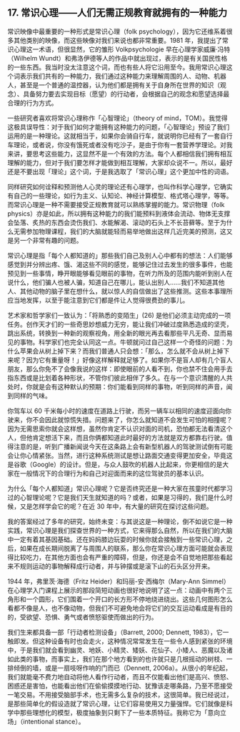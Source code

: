 ## 17. 常识心理——人们无需正规教育就拥有的一种能力

常识映像中最重要的一种形式是常识心理（folk psychology），因为它还维系着很多其他类别的映像，而这些映像对我们来说也都非常重要。1981 年，我提出了常识心理这一术语，但很显然，它的雏形 Volkpsychologie 早在心理学家威廉·冯特（Wilhelm Wundt）和弗洛伊德等人的作品中就出现过，表示的是有关国民性格的一些东西。我当时没太注意这个词，而也有些人将它沿用至今。我用常识心理这个词表示我们共有的一种能力，我们通过这种能力来理解周围的人、动物、机器人，甚至是一个普通的温控器，认为他们都是拥有关于自身所在世界的知识（观念）、具备努力要去实现目标（愿望）的行动者，会根据自己的观念和愿望选择最合理的行为方式。

一些研究者喜欢将常识心理称作「心智理论」（theory of mind，TOM）。我觉得这极具误导性：对于我们如何才能拥有这种能力的问题，「心智理论」预设了我们运用的是一种理论。这就相当于，如果你会骑自行车，就说明你已经有了一套自行车理论，或者说，你没有饿死或者没有吃沙子，是由于你有一套营养学理论。对我来讲，要思考这些能力，这显然不是一个有效的方法。每个人都相信我们拥有相互理解的能力，但对于我们要怎样才能做到相互理解，大家却众说不一。所以，最好还是不要出现「理论」这个词，于是我选取了「常识心理」这个更加中性的词语。

同样研究如何诠释和预测他人心灵的理论还有心理学，也叫作科学心理学，它确实有自己的一些理论，如行为主义、认知论、神经计算模型、格式塔心理学，等等。而常识心理是一种不需要接受正规教育就可以熟练掌握的能力。常识物理（folk physics）亦是如此，所以拥有这种能力的我们能预料到液体会流动、物体无支撑会坠落、炙热的东西会烫伤我们、水能解渴、滚动的石头上不长苔藓等。至于为什么无需参加物理课程，我们的大脑就能轻而易举地做出这样几近完美的预测，这又是另一个非常有趣的问题。

常识心理是指「每个人都知道的」那些我们自己及别人心中都有的想法：人们能够感觉到并分辨出疼、饿、渴这些不同的感觉，能够记住过去发生的很多事件，也能预见到一些事情，睁开眼能够看见眼前的事物，在听力所及的范围内能听到别人在说什么，他们骗人也被人骗，知道自己在哪儿，能认出别人……我们不知道其他人、其他动物的脑子里在想什么，就以惊人的自信做出了这些推测。这些本事理所应当地发挥，以至于能注意到它们都是件让人觉得很费劲的事儿。

艺术家和哲学家们一致认为：「将熟悉的变陌生」(26) 是他们必须主动完成的一项任务。创作天才们的一些奇思妙想威力无穷，能让我们冲破过度熟悉造成的坚壳，跳出系统，转换到一种新的观察视角，用全新的眼光再去看那些平凡无奇、显而易见的事物。科学家们也完全认同这一点。牛顿就问过自己这样一个奇怪的问题：为什么苹果会从树上掉下来？而我们普通人只会想：「那么，怎么就不会从树上掉下来呢？因为它有重量呀！」好像这样解释就足够了。如果你不是盲人却有几个盲人朋友，那么你免不了会像我说的这样：即使眼前的人看不到，你也禁不住会用手去指东西或是比划着各种形状，不管你们彼此相伴了多久。在与一个意识清醒的人共处时，你就是会有这种默认的预期：你们能看到同样的事物，听到同样的声音，闻到同样的气味。

你驾车以 60 千米每小时的速度在道路上行驶，而另一辆车以相同的速度迎面向你驶来，你不会因此就惊慌失措。问题来了，你怎么就知道不会发生可怕的相撞呢？因为无需思索你就会这样想，虽然你肯定不认识对面的司机，恐怕都无法看清这个人，但他肯定想活下来，而且你俩都知道此时最好的方法就是双方都靠右行驶。值得注意的是，听到广播新闻说今天在这条路上会有新型机器人的驾驶测试倒有可能会让你心情紧张。当然，进行这种系统测试是想让路面交通变得更加安全，毕竟这是谷歌（Google）的设计。但是，与众人鼓吹的机器人比起来，你更相信的是大家在一般情况下的合理行为和自己对迎面而来的这位驾驶员的基本认识。

为什么「每个人都知道」常识心理呢？它是否终究还是一种大家在孩童时代都学习过的心智理论呢？它是我们天生就知道的吗？或者，如果是习得的，我们是什么时候，又是怎样学会它的呢？在近 30 年中，有大量的研究在探讨这些问题。

我的答案经过了多年的研究，始终未变：与其说这是一种理论，倒不如说它是一种实践，常识心理是我们探查世界的一种方式，它来得那么自然，所以在我们的大脑中一定有着其基因基础。还在妈妈膝边玩耍的时候你就会接触到一些常识心理，之后，如果在成长期间脱离了与周围人的联系，那么你在常识心理方面可能就会表现得比较吃力，在其他方面也会有严重的障碍，但是，你还是会不自觉地把那些看起来不规则运动的事物解释成行动者，并与钟摆或是滚下山的石头区分开来。

1944 年，弗里茨·海德（Fritz Heider）和玛丽-安·西梅尔（Mary-Ann Simmel）在心理学入门课程上展示的那段简短动画也很好地说明了这一点：动画中有两个三角形和一个圆形，它们围着一个开口的长方形不停地绕进绕出。这些几何图形怎么看都不像是人，也不像动物，但我们不可避免地会将它们的交互运动看成是有目的的，受欲望、恐惧、勇气或者愤怒驱使而做出的行为。

我们生来都具备一部「行动者检测设备」（Barrett, 2000; Dennett, 1983），它一触即发。但这种设备有时也会走火，这种情况常常发生在一些令人感到紧张的环境中，于是我们就会看到幽灵、地妖、小精灵、矮妖、花仙子、小矮人、恶魔以及诸如此类的事物，而事实上，我们在那个地方看到的也许就只是几根摇动的树枝、一排倾倒的墙，或是一扇吱呀作响的门而已（Dennett, 2006a）。从很小的年纪起，我们就能毫不费力地自动将他人看作行动者，而且不仅能看出他们是高兴、愤怒、困惑还是害怕，也能看出他们在偷偷摸摸地行动、犹豫该走哪条路，乃至不愿接受一笔交易。不用接受脑部手术，也无需多么复杂的技术，这很简单。我已经说过，是那些简单化的假设造就了常识心理，让它们容易使用又力量强悍。它们就像是科学中那些理想化的模型，极度抽象到只剩下了一些本质特征。我称它为「意向立场」（intentional stance）。



